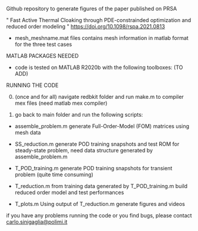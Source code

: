 
Github repository to generate figures of the paper published on  PRSA

" Fast Active Thermal Cloaking through PDE-constrainded optimization and reduced order modeling "
https://doi.org/10.1098/rspa.2021.0813

- mesh_meshname.mat files contains mesh information in matlab format for the three test cases

MATLAB PACKAGES NEEDED

- code is tested on MATLAB R2020b with the following toolboxes:  (TO ADD)
  


RUNNING THE CODE

0. (once and for all) navigate redbkit folder and run make.m to compiler mex files (need matlab mex compiler)

1. go back to main folder and run the following scripts:

- assemble_problem.m   generate Full-Order-Model (FOM) matrices using mesh data

- SS_reduction.m       generate POD training snapshots and test ROM for steady-state problem, need data structure generated by assemble_problem.m

- T_POD_training.m     generate POD training snapshots for transient problem (quite time consuming)

- T_reduction.m        from training data generated by T_POD_training.m build reduced order model and test performances

- T_plots.m            Using output of T_reduction.m generate figures and videos



if you have any problems running the code or you find bugs, please contact carlo.sinigaglia@polimi.it
